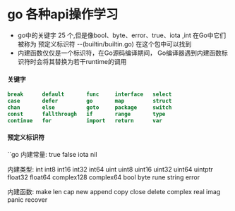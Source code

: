 # go 各种api操作学习
- go中的关键字 25 个,但是像bool、byte、error、true、iota ,int 
  在Go中它们被称为 预定义标识符 --(builtin/builtin.go) 在这个包中可以找到
- 内建函数仅仅是一个标识符，在Go源码编译期间，
  Go编译器遇到内建函数标识符时会将其替换为若干runtime的调用
#### 关键字
```go
break      default       func     interface   select
case       defer         go       map         struct
chan       else          goto     package     switch
const      fallthrough   if       range       type
continue   for           import   return      var
```
#### 预定义标识符
``go
内建常量: true false iota nil

内建类型: int int8 int16 int32 int64
          uint uint8 uint16 uint32 uint64 uintptr
          float32 float64 complex128 complex64
          bool byte rune string error

内建函数: make len cap new append copy close delete
          complex real imag
          panic recover
```